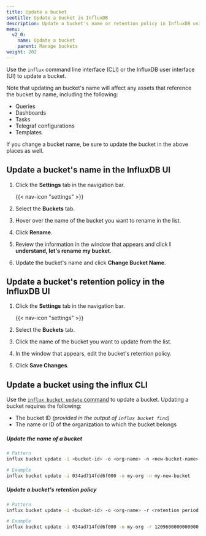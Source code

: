 ```yaml
---
title: Update a bucket
seotitle: Update a bucket in InfluxDB
description: Update a bucket's name or retention policy in InfluxDB using the InfluxDB UI or the influx CLI.
menu:
  v2_0:
    name: Update a bucket
    parent: Manage buckets
weight: 202
---
```

Use the `influx` command line interface (CLI) or the InfluxDB user interface (UI) to update a bucket.

Note that updating an bucket's name will affect any assets that reference the bucket by name, including the following:

  - Queries
  - Dashboards
  - Tasks
  - Telegraf configurations
  - Templates

If you change a bucket name, be sure to update the bucket in the above places as well.


## Update a bucket's name in the InfluxDB UI

1. Click the **Settings** tab in the navigation bar.

    {{< nav-icon "settings" >}}

2. Select the **Buckets** tab.
3. Hover over the name of the bucket you want to rename in the list.
4. Click **Rename**.
5. Review the information in the window that appears and click **I understand, let's rename my bucket**.
6. Update the bucket's name and click **Change Bucket Name**. 

## Update a bucket's retention policy in the InfluxDB UI

1. Click the **Settings** tab in the navigation bar.

    {{< nav-icon "settings" >}}

2. Select the **Buckets** tab.
3. Click the name of the bucket you want to update from the list.
4. In the window that appears, edit the bucket's retention policy.
5. Click **Save Changes**.

## Update a bucket using the influx CLI

Use the [`influx bucket update` command](/v2.0/reference/cli/influx/bucket/update)
to update a bucket. Updating a bucket requires the following:

- The bucket ID _(provided in the output of `influx bucket find`)_
- The name or ID of the organization to which the bucket belongs

##### Update the name of a bucket
```sh
# Pattern
influx bucket update -i <bucket-id> -o <org-name> -n <new-bucket-name>

# Example
influx bucket update -i 034ad714fdd6f000 -o my-org -n my-new-bucket
```

##### Update a bucket's retention policy
```sh
# Pattern
influx bucket update -i <bucket-id> -o <org-name> -r <retention period in nanoseconds>

# Example
influx bucket update -i 034ad714fdd6f000 -o my-org -r 1209600000000000
```

